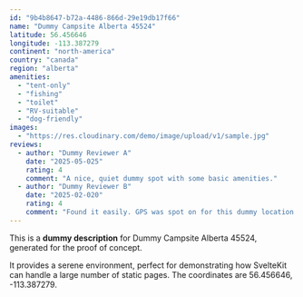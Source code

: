 ```yaml
---
id: "9b4b8647-b72a-4486-866d-29e19db17f66"
name: "Dummy Campsite Alberta 45524"
latitude: 56.456646
longitude: -113.387279
continent: "north-america"
country: "canada"
region: "alberta"
amenities:
  - "tent-only"
  - "fishing"
  - "toilet"
  - "RV-suitable"
  - "dog-friendly"
images:
  - "https://res.cloudinary.com/demo/image/upload/v1/sample.jpg"
reviews:
  - author: "Dummy Reviewer A"
    date: "2025-05-025"
    rating: 4
    comment: "A nice, quiet dummy spot with some basic amenities."
  - author: "Dummy Reviewer B"
    date: "2025-02-020"
    rating: 4
    comment: "Found it easily. GPS was spot on for this dummy location."
---
```


This is a **dummy description** for Dummy Campsite Alberta 45524, generated for the proof of concept.

It provides a serene environment, perfect for demonstrating how SvelteKit can handle a large number of static pages. The coordinates are 56.456646, -113.387279.
